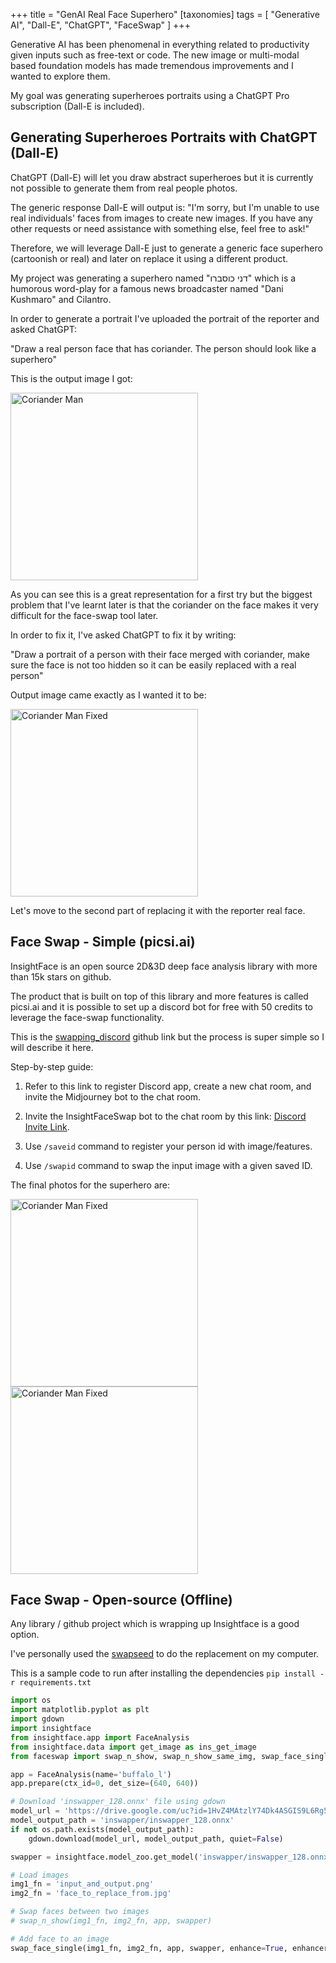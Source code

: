 +++
title = "GenAI Real Face Superhero"
[taxonomies]
tags = [ "Generative AI", "Dall-E", "ChatGPT", "FaceSwap" ]
+++

Generative AI has been phenomenal in everything related to productivity given inputs such as free-text or code.
The new image or multi-modal based foundation models has made tremendous improvements and I wanted to explore them.

My goal was generating superheroes portraits using a ChatGPT Pro subscription (Dall-E is included).

## Generating Superheroes Portraits with ChatGPT (Dall-E)

ChatGPT (Dall-E) will let you draw abstract superheroes but it is currently not possible to generate them from real people photos.

The generic response Dall-E will output is: "I'm sorry, but I'm unable to use real individuals' faces from images to create new images. If you have any other requests or need assistance with something else, feel free to ask!" 

Therefore, we will leverage Dall-E just to generate a generic face superhero (cartoonish or real) and later on replace it using a different product.

My project was generating a superhero named "דני כוסברו" which is a humorous word-play for a famous news broadcaster named "Dani Kushmaro" and Cilantro.

In order to generate a portrait I've uploaded the portrait of the reporter and asked ChatGPT:

"Draw a real person face that has coriander. The person should look like a superhero"

This is the output image I got:

<img src="/blog/2024-01-16-dalle-corianderman1.png" alt="Coriander Man" width="300" />

As you can see this is a great representation for a first try but the biggest problem that I've learnt later is that the coriander on the face makes it very difficult for the face-swap tool later.

In order to fix it, I've asked ChatGPT to fix it by writing:

"Draw a portrait of a person with their face merged with coriander, make sure the face is not too hidden so it can be easily replaced with a real person"

Output image came exactly as I wanted it to be:

<img src="/blog/2024-01-16-dalle-corianderman2.png" alt="Coriander Man Fixed" width="300" />

Let's move to the second part of replacing it with the reporter real face.

## Face Swap - Simple (picsi.ai)

InsightFace is an open source 2D&3D deep face analysis library with more than 15k stars on github.

The product that is built on top of this library and more features is called picsi.ai and it is possible to set up a discord bot for free with 50 credits to leverage the face-swap functionality.

This is the [swapping_discord](https://github.com/deepinsight/insightface/tree/master/web-demos/swapping_discord) github link but the process is super simple so I will describe it here.

Step-by-step guide:

1. Refer to this link to register Discord app, create a new chat room, and invite the Midjourney bot to the chat room.

1. Invite the InsightFaceSwap bot to the chat room by this link: [Discord Invite Link](https://discord.com/api/oauth2/authorize?client_id=1090660574196674713&permissions=274877945856&scope=bot).

1. Use ``/saveid`` command to register your person id with image/features.

1. Use ```/swapid``` command to swap the input image with a given saved ID.

The final photos for the superhero are:

<img src="/blog/2024-01-16-dani-kusbaro1.webp" alt="Coriander Man Fixed" width="300" />

<img src="/blog/2024-01-16-dani-kusbaro2.webp" alt="Coriander Man Fixed" width="300" />


## Face Swap - Open-source (Offline)

Any library / github project which is wrapping up Insightface is a good option.

I've personally used the [swapseed](https://github.com/KiranPranay/swapseed) to do the replacement on my computer.

This is a sample code to run after installing the dependencies ```pip install -r requirements.txt```

```python
import os
import matplotlib.pyplot as plt
import gdown
import insightface
from insightface.app import FaceAnalysis
from insightface.data import get_image as ins_get_image
from faceswap import swap_n_show, swap_n_show_same_img, swap_face_single,fine_face_swap

app = FaceAnalysis(name='buffalo_l')
app.prepare(ctx_id=0, det_size=(640, 640))

# Download 'inswapper_128.onnx' file using gdown
model_url = 'https://drive.google.com/uc?id=1HvZ4MAtzlY74Dk4ASGIS9L6Rg5oZdqvu'
model_output_path = 'inswapper/inswapper_128.onnx'
if not os.path.exists(model_output_path):
    gdown.download(model_url, model_output_path, quiet=False)

swapper = insightface.model_zoo.get_model('inswapper/inswapper_128.onnx', download=False, download_zip=False)

# Load images
img1_fn = 'input_and_output.png'
img2_fn = 'face_to_replace_from.jpg'

# Swap faces between two images
# swap_n_show(img1_fn, img2_fn, app, swapper)

# Add face to an image
swap_face_single(img1_fn, img2_fn, app, swapper, enhance=True, enhancer='REAL-ESRGAN 2x')
```